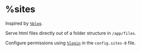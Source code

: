 # %sites

Inspired by [`%blog`](https://github.com/tadad/blog).

Serve html files directly out of a folder structure in `/app/files`.

Configure permissions using [`%login`](https://github.com/niblyx-malnus/login) in the `config.sites-0` file.
